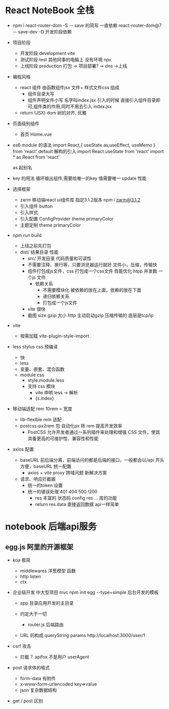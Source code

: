 # React NoteBook 全栈

- npm i react-router-dom -S
  -- save 的简写  一直依赖  react-router-dom@7
  -- save-dev -D 开发阶段依赖 
- 项目阶段 
  - 开发阶段 development  vite
  - 测试阶段 test 其他同事的电脑上 没有环境 npx
  - 上线阶段 production  打包 -> 项目部署? -> dns ->上线

- 编程风格
  - react 组件 由函数组件jsx 文件+ 样式文件css 组成
    - 组件目录大写
    - 组件声明文件小写 名字叫index.jsx
    引入的时候 直接引入组件目录即可,组件类的作用,同时不用去引入 index.jsx
  - return (JSX)  dom 树的对齐, 优雅

- 页面级别组件
  - 首页
    Home.vue  

- es6 module 的语法
  import React,{ useState as,useEffect, useMemo } from 'react'
  default 解构的引入
  import React.useState from 'react'
  import * as React from 'react'

  as 起别名

- key 的用法
  循环输出组件,需要给唯一的key 值需要唯一
  update 性能

- 选择框架
  - zarm 移动端react ui组件库
    指定3.1.2版本 npm i zarm@3.1.2
  - 引入组件 button
  - 引入样式
  - 引入配置 ConfigProvider theme primaryColor
  - 主题定制 theme primaryColor
- npm run build
  - 上线之前先打包
  - dist/ 结果目录
    性能 
    - src/ 开发目录
      代码质量和可读性
    - 不需要注释、换行等，只要浏览器运行就好
      文件小，压缩，传输快
    - 组件打包成js文件，css 打包成一个css文件
      性能优化 htpp 并发数 一个js 文件
      - 依赖关系
        - 不需要模块化
          被依赖的放在上面，依赖的放在下面
        - 递归依赖关系
        - 打包成一个js文件
    - vite 很快
    - 截图
      size gzip 大小 http 主动启动gzip 压缩传输的
      底层是tcp/ip

- vite 
  - 按需加载 vite-plugin-style-import 

- less stylus css 预编译
  - 快
  - less 
  - 变量、嵌套、混合函数
  - module css 
    - style.module.less
    - 支持 css 模块
      - vite 申明 less -> 解析
      - {s.index} 

- 移动端适配
  rem 10rem = 宽度
  - lib-flexible rem 适配
  - postcss-px2rem 包 自动化px 转 rem 提高开发效率
    - PostCSS 允许开发者通过一系列插件来处理和增强 CSS 文件，使其具备更高的可维护性、兼容性和性能

- axios 配置
  - baseURL
    前后端分离，前端访问的都是后端的接口，一般都会以/api 开头
    方便，baseURL 统一配置
    - axios + vite proxy
      跨域问题 新解决方案
  - 请求、响应拦截器
    - 统一的token 设置
    - 统一的错误处理
      401 404 500 !200
      - res 丰富的 状态码 config res ... 库的功能
      - return res.data 直接返回数据 api一样简单




# notebook 后端api服务

## egg.js 阿里的开源框架
- koa 极简
  - middlewares 洋葱模型 函数
  - http listen
  - ctx
- 企业级开发 中大型项目
  mvc 
  npm init egg --type=simple
  后台开发的模板 
  - app 目录应用开发的主目录
  - 约定大于一切
    - router.js 后端路由

  - URL 的构成
  queryString params 
  http://localhost:3000/user/1


- csrf 攻击
  - 拦截？ 
    apifox  不是用户 
    userAgent 

- post 请求体的格式
  - form-data 有附件
  - x-www-form-urlencoded key=>value
  - json  复杂数据结构
- get / post 区别 